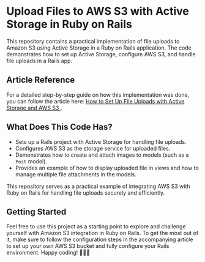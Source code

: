 <h1>Upload Files to AWS S3 with Active Storage in Ruby on Rails</h1>

  <p>
    This repository contains a practical implementation of file uploads to Amazon S3 using Active Storage in a Ruby on Rails application. The code demonstrates how to set up Active Storage, configure AWS S3, and handle file uploads in a Rails app.
  </p>

  <h2>Article Reference</h2>

  <p>
    For a detailed step-by-step guide on how this implementation was done, you can follow the article here: 
    <a href="https://dev.to/kauanatomb/how-to-integrate-aws-s3-with-a-rails-project-for-file-uploads-12ce">
      How to Set Up File Uploads with Active Storage and AWS S3
    </a>.
  </p>

  <h2>What Does This Code Has?</h2>

  <ul>
    <li>Sets up a Rails project with Active Storage for handling file uploads.</li>
    <li>Configures AWS S3 as the storage service for uploaded files.</li>
    <li>Demonstrates how to create and attach images to models (such as a <code>Post</code> model).</li>
    <li>Provides an example of how to display uploaded file in views and how to manage multiple file attachments in the models.</li>
  </ul>

  <p>
    This repository serves as a practical example of integrating AWS S3 with Ruby on Rails for handling file uploads securely and efficiently.
  </p>

  <h2>Getting Started</h2>

  <p>
    Feel free to use this project as a starting point to explore and challenge yourself with Amazon S3 integration in Ruby on Rails. To get the most out of it, make sure to follow the configuration steps in the accompanying article to set up your own AWS S3 bucket and fully configure your Rails environment. Happy coding! 👩🏼‍💻
</p>

